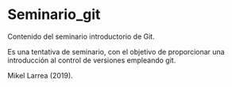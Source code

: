 # Seminario_git

Contenido del seminario introductorio de Git.

Es una tentativa de seminario, con el objetivo de proporcionar una introducción al control de versiones empleando git.


Mikel Larrea (2019).
